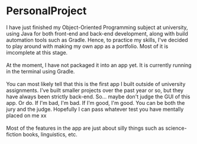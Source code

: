 # PersonalProject
I have just finished my Object-Oriented Programming subject at university, using Java for both front-end and back-end development, along with build automation tools such as Gradle. Hence, to practice my skills, I've decided to play around with making my own app as a portfolio. Most of it is imcomplete at this stage.
<br><br>
At the moment, I have not packaged it into an app yet. It is currently running in the terminal using Gradle. 
<br><br>
You can most likely tell that this is the first app I built outside of university assignments. I've built smaller projects over the past year or so, but they have always been strictly back-end. So... maybe don't judge the GUI of this app. Or do. If I'm bad, I'm bad. If I'm good, I'm good. You can be both the jury and the judge. Hopefully I can pass whatever test you have mentally placed on me xx
<br><br>
Most of the features in the app are just about silly things such as science-fiction books, linguistics, etc.
